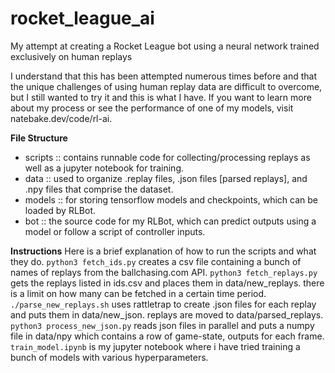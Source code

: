 # rocket_league_ai
My attempt at creating a Rocket League bot using a neural network trained exclusively on human replays

I understand that this has been attempted numerous times before and that the unique challenges of using human replay data are difficult to overcome, but I still wanted to try it and this is what I have. If you want to learn more about my process or see the performance of one of my models, visit natebake.dev/code/rl-ai.

**File Structure**
- scripts :: contains runnable code for collecting/processing replays as well as a jupyter notebook for training.
- data :: used to organize .replay files, .json files [parsed replays], and .npy files that comprise the dataset.
- models :: for storing tensorflow models and checkpoints, which can be loaded by RLBot.
- bot :: the source code for my RLBot, which can predict outputs using a model or follow a script of controller inputs.

**Instructions**
Here is a brief explanation of how to run the scripts and what they do.
`python3 fetch_ids.py` creates a csv file containing a bunch of names of replays from the ballchasing.com API.
`python3 fetch_replays.py` gets the replays listed in ids.csv and places them in data/new_replays. there is a limit on how many can be fetched in a certain time period.
`./parse_new_replays.sh` uses rattletrap to create .json files for each replay and puts them in data/new_json. replays are moved to data/parsed_replays.
`python3 process_new_json.py` reads json files in parallel and puts a numpy file in data/npy which contains a row of game-state, outputs for each frame.
`train_model.ipynb` is my jupyter notebook where i have tried training a bunch of models with various hyperparameters.
